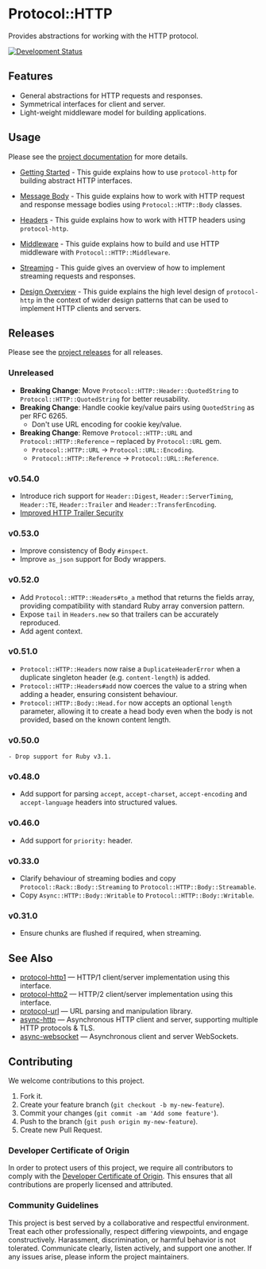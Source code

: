 # Protocol::HTTP

Provides abstractions for working with the HTTP protocol.

[![Development Status](https://github.com/socketry/protocol-http/workflows/Test/badge.svg)](https://github.com/socketry/protocol-http/actions?workflow=Test)

## Features

  - General abstractions for HTTP requests and responses.
  - Symmetrical interfaces for client and server.
  - Light-weight middleware model for building applications.

## Usage

Please see the [project documentation](https://socketry.github.io/protocol-http/) for more details.

  - [Getting Started](https://socketry.github.io/protocol-http/guides/getting-started/index) - This guide explains how to use `protocol-http` for building abstract HTTP interfaces.

  - [Message Body](https://socketry.github.io/protocol-http/guides/message-body/index) - This guide explains how to work with HTTP request and response message bodies using `Protocol::HTTP::Body` classes.

  - [Headers](https://socketry.github.io/protocol-http/guides/headers/index) - This guide explains how to work with HTTP headers using `protocol-http`.

  - [Middleware](https://socketry.github.io/protocol-http/guides/middleware/index) - This guide explains how to build and use HTTP middleware with `Protocol::HTTP::Middleware`.

  - [Streaming](https://socketry.github.io/protocol-http/guides/streaming/index) - This guide gives an overview of how to implement streaming requests and responses.

  - [Design Overview](https://socketry.github.io/protocol-http/guides/design-overview/index) - This guide explains the high level design of `protocol-http` in the context of wider design patterns that can be used to implement HTTP clients and servers.

## Releases

Please see the [project releases](https://socketry.github.io/protocol-http/releases/index) for all releases.

### Unreleased

  - **Breaking Change**: Move `Protocol::HTTP::Header::QuotedString` to `Protocol::HTTP::QuotedString` for better reusability.
  - **Breaking Change**: Handle cookie key/value pairs using `QuotedString` as per RFC 6265.
      - Don't use URL encoding for cookie key/value.
  - **Breaking Change**: Remove `Protocol::HTTP::URL` and `Protocol::HTTP::Reference` – replaced by `Protocol::URL` gem.
      - `Protocol::HTTP::URL` -\> `Protocol::URL::Encoding`.
      - `Protocol::HTTP::Reference` -\> `Protocol::URL::Reference`.

### v0.54.0

  - Introduce rich support for `Header::Digest`, `Header::ServerTiming`, `Header::TE`, `Header::Trailer` and `Header::TransferEncoding`.
  - [Improved HTTP Trailer Security](https://socketry.github.io/protocol-http/releases/index#improved-http-trailer-security)

### v0.53.0

  - Improve consistency of Body `#inspect`.
  - Improve `as_json` support for Body wrappers.

### v0.52.0

  - Add `Protocol::HTTP::Headers#to_a` method that returns the fields array, providing compatibility with standard Ruby array conversion pattern.
  - Expose `tail` in `Headers.new` so that trailers can be accurately reproduced.
  - Add agent context.

### v0.51.0

  - `Protocol::HTTP::Headers` now raise a `DuplicateHeaderError` when a duplicate singleton header (e.g. `content-length`) is added.
  - `Protocol::HTTP::Headers#add` now coerces the value to a string when adding a header, ensuring consistent behaviour.
  - `Protocol::HTTP::Body::Head.for` now accepts an optional `length` parameter, allowing it to create a head body even when the body is not provided, based on the known content length.

### v0.50.0

    - Drop support for Ruby v3.1.

### v0.48.0

  - Add support for parsing `accept`, `accept-charset`, `accept-encoding` and `accept-language` headers into structured values.

### v0.46.0

  - Add support for `priority:` header.

### v0.33.0

  - Clarify behaviour of streaming bodies and copy `Protocol::Rack::Body::Streaming` to `Protocol::HTTP::Body::Streamable`.
  - Copy `Async::HTTP::Body::Writable` to `Protocol::HTTP::Body::Writable`.

### v0.31.0

  - Ensure chunks are flushed if required, when streaming.

## See Also

  - [protocol-http1](https://github.com/socketry/protocol-http1) — HTTP/1 client/server implementation using this
    interface.
  - [protocol-http2](https://github.com/socketry/protocol-http2) — HTTP/2 client/server implementation using this
    interface.
  - [protocol-url](https://github.com/socketry/protocol-url) — URL parsing and manipulation library.
  - [async-http](https://github.com/socketry/async-http) — Asynchronous HTTP client and server, supporting multiple HTTP
    protocols & TLS.
  - [async-websocket](https://github.com/socketry/async-websocket) — Asynchronous client and server WebSockets.

## Contributing

We welcome contributions to this project.

1.  Fork it.
2.  Create your feature branch (`git checkout -b my-new-feature`).
3.  Commit your changes (`git commit -am 'Add some feature'`).
4.  Push to the branch (`git push origin my-new-feature`).
5.  Create new Pull Request.

### Developer Certificate of Origin

In order to protect users of this project, we require all contributors to comply with the [Developer Certificate of Origin](https://developercertificate.org/). This ensures that all contributions are properly licensed and attributed.

### Community Guidelines

This project is best served by a collaborative and respectful environment. Treat each other professionally, respect differing viewpoints, and engage constructively. Harassment, discrimination, or harmful behavior is not tolerated. Communicate clearly, listen actively, and support one another. If any issues arise, please inform the project maintainers.
